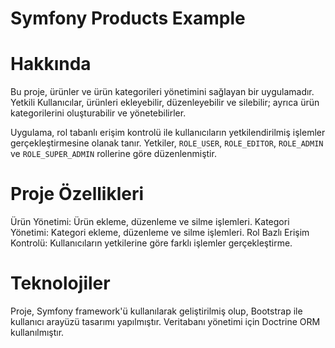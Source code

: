 # Symfony Products Example

# Hakkında
Bu proje, ürünler ve ürün kategorileri yönetimini sağlayan bir uygulamadır. Yetkili Kullanıcılar, ürünleri ekleyebilir, düzenleyebilir ve silebilir; ayrıca ürün kategorilerini oluşturabilir ve yönetebilirler.

Uygulama, rol tabanlı erişim kontrolü ile kullanıcıların yetkilendirilmiş işlemler gerçekleştirmesine olanak tanır. Yetkiler, `ROLE_USER`, `ROLE_EDITOR`, `ROLE_ADMIN` ve `ROLE_SUPER_ADMIN` rollerine göre düzenlenmiştir.

# Proje Özellikleri
Ürün Yönetimi: Ürün ekleme, düzenleme ve silme işlemleri.
Kategori Yönetimi: Kategori ekleme, düzenleme ve silme işlemleri.
Rol Bazlı Erişim Kontrolü: Kullanıcıların yetkilerine göre farklı işlemler gerçekleştirme.
# Teknolojiler
Proje, Symfony framework'ü kullanılarak geliştirilmiş olup, Bootstrap ile kullanıcı arayüzü tasarımı yapılmıştır. Veritabanı yönetimi için Doctrine ORM kullanılmıştır.
